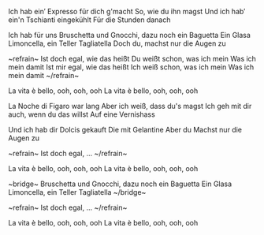 Ich hab ein′ Expresso für dich g'macht 
So, wie du ihn magst 
Und ich hab′ ein'n Tschianti eingekühlt 
Für die Stunden danach 
 
Ich hab für uns Bruschetta und Gnocchi, dazu noch ein Baguetta 
Ein Glasa Limoncella, ein Teller Tagliatella 
Doch du, machst nur die Augen zu 

~refrain~
Ist doch egal, wie das heißt 
Du weißt schon, was ich mein 
Was ich mein damit 
Ist mir egal, wie das heißt 
Ich weiß schon, was ich mein 
Was ich mein damit
~/refrain~
 
La vita è bello, ooh, ooh, ooh 
La vita è bello, ooh, ooh, ooh 
 
La Noche di Figaro war lang 
Aber ich weiß, dass du's magst 
Ich geh mit dir auch, wenn du das willst 
Auf eine Vernishass 
 
Und ich hab dir Dolcis gekauft 
Die mit Gelantine 
Abеr du 
Machst nur die Augen zu 

~refrain~
Ist doch egal, ...
~/refrain~
 
La vita è bello, ooh, ooh, ooh 
La vita è bello, ooh, ooh, ooh 

~bridge~
Bruschetta und Gnocchi, dazu noch ein Baguetta 
Ein Glasa Limoncella, ein Teller Tagliatella 
~/bridge~

~refrain~
Ist doch egal, ...
~/refrain~
 
La vita è bello, ooh, ooh, ooh 
La vita è bello, ooh, ooh, ooh 
